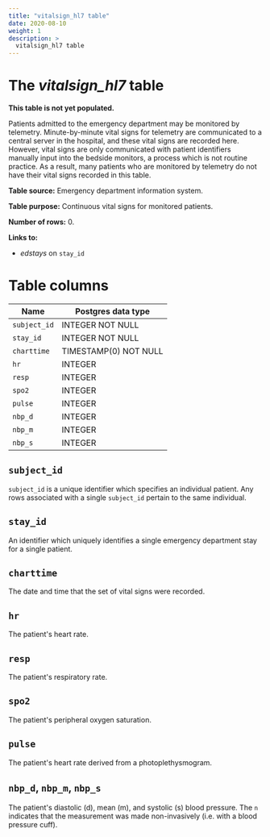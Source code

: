```yaml
---
title: "vitalsign_hl7 table"
date: 2020-08-10
weight: 1
description: >
  vitalsign_hl7 table
---
```


# The *vitalsign_hl7* table

**This table is not yet populated.**

Patients admitted to the emergency department may be monitored by telemetry.
Minute-by-minute vital signs for telemetry are communicated to a central server in the hospital, and these vital signs are recorded here.
However, vital signs are only communicated with patient identifiers manually input into the bedside monitors, a process which is not routine practice.
As a result, many patients who are monitored by telemetry do not have their vital signs recorded in this table.

**Table source:** Emergency department information system.

**Table purpose:** Continuous vital signs for monitored patients.

**Number of rows:** 0.

**Links to:**

* *edstays* on `stay_id`

<!-- # Important considerations -->

# Table columns

Name | Postgres data type
---- | ----
`subject_id` | INTEGER NOT NULL
`stay_id`    | INTEGER NOT NULL
`charttime`  | TIMESTAMP(0) NOT NULL
`hr`         | INTEGER
`resp`       | INTEGER
`spo2`       | INTEGER
`pulse`      | INTEGER
`nbp_d`      | INTEGER
`nbp_m`      | INTEGER
`nbp_s`      | INTEGER

## `subject_id`

`subject_id` is a unique identifier which specifies an individual patient. Any rows associated with a single `subject_id` pertain to the same individual.

## `stay_id`

An identifier which uniquely identifies a single emergency department stay for a single patient.

## `charttime`

The date and time that the set of vital signs were recorded.

## `hr`

The patient's heart rate.

## `resp`

The patient's respiratory rate.

## `spo2`

The patient's peripheral oxygen saturation.

## `pulse`

The patient's heart rate derived from a photoplethysmogram.

## `nbp_d`, `nbp_m`, `nbp_s`

The patient's diastolic (d), mean (m), and systolic (s) blood pressure. The `n` indicates that the measurement was made non-invasively (i.e. with a blood pressure cuff).